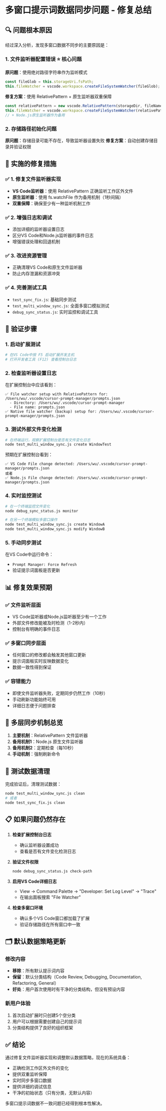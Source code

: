 # 多窗口提示词数据同步问题 - 修复总结

## 🔍 问题根本原因

经过深入分析，发现多窗口数据不同步的主要原因是：

### 1. 文件监听器配置错误 ⭐ **核心问题**
**原问题**：使用绝对路径字符串作为监听模式
```typescript
const fileGlob = this.storageUri.fsPath;
this.fileWatcher = vscode.workspace.createFileSystemWatcher(fileGlob);
```

**修复方案**：使用 RelativePattern + 原生监听器双重保障
```typescript
const relativePattern = new vscode.RelativePattern(storageDir, fileName);
this.fileWatcher = vscode.workspace.createFileSystemWatcher(relativePattern);
// + Node.js原生监听器作为备用
```

### 2. 存储路径初始化问题
**原问题**：存储目录可能不存在，导致监听器设置失败
**修复方案**：自动创建存储目录并验证权限

## 🔧 实施的修复措施

### ✅ 1. 修复文件监听器实现
- **VS Code监听器**：使用 RelativePattern 正确监听工作区外文件
- **原生监听器**：使用 fs.watchFile 作为备用机制（1秒间隔）
- **双重保障**：确保至少有一种监听机制工作

### ✅ 2. 增强日志和调试
- 添加详细的监听器设置日志
- 区分VS Code和Node.js监听器的事件日志
- 增强错误处理和回退机制

### ✅ 3. 改进资源管理
- 正确清理VS Code和原生文件监听器
- 防止内存泄漏和资源冲突

### ✅ 4. 完善测试工具
- `test_sync_fix.js`: 基础同步测试
- `test_multi_window_sync.js`: 全面多窗口模拟测试
- `debug_sync_status.js`: 实时监控和调试工具

## 🧪 验证步骤

### 1. 启动扩展测试
```bash
# 在VS Code中按 F5 启动扩展开发主机
# 打开开发者工具 (F12) 查看控制台日志
```

### 2. 检查监听器设置日志
在扩展控制台中应该看到：
```
✅ File watcher setup with RelativePattern for: /Users/wu/.vscode/cursor-prompt-manager/prompts.json
  - Directory: /Users/wu/.vscode/cursor-prompt-manager
  - File name: prompts.json
✅ Native file watcher (backup) setup for: /Users/wu/.vscode/cursor-prompt-manager/prompts.json
```

### 3. 测试外部文件变化检测
```bash
# 在终端运行，观察扩展控制台是否有文件变化日志
node test_multi_window_sync.js create WindowTest
```

预期在扩展控制台看到：
```
✅ VS Code File change detected: /Users/wu/.vscode/cursor-prompt-manager/prompts.json
或者
✅ Node.js File change detected: /Users/wu/.vscode/cursor-prompt-manager/prompts.json
```

### 4. 实时监控测试
```bash
# 在一个终端监控文件变化
node debug_sync_status.js monitor

# 在另一个终端模拟多窗口操作
node test_multi_window_sync.js create WindowA
node test_multi_window_sync.js modify WindowB
```

### 5. 手动同步测试
在VS Code中运行命令：
- `Prompt Manager: Force Refresh`
- 验证提示词面板是否更新

## 📊 修复效果预期

### ✅ 文件监听层面
- VS Code监听器或Node.js监听器至少有一个工作
- 外部文件修改能被及时检测（1-2秒内）
- 控制台有明确的事件日志

### ✅ 多窗口同步层面
- 任何窗口的修改都会触发其他窗口更新
- 提示词面板实时反映数据变化
- 数据一致性得到保证

### ✅ 容错能力
- 即使文件监听器失败，定期同步仍然工作（10秒）
- 手动刷新功能始终可用
- 详细日志便于问题排查

## 🔄 多层同步机制总览

1. **主要机制**：RelativePattern 文件监听器
2. **备用机制1**：Node.js 原生文件监听器  
3. **备用机制2**：定期检查（每10秒）
4. **手动机制**：强制刷新命令

## 🧹 测试数据清理

完成验证后，清理测试数据：
```bash
node test_multi_window_sync.js clean
# 或者
node test_sync_fix.js clean
```

## 📋 如果问题仍然存在

1. **检查扩展控制台日志**
   - 确认监听器设置成功
   - 查看是否有文件变化检测日志

2. **验证文件权限**
   ```bash
   node debug_sync_status.js check-path
   ```

3. **启用VS Code详细日志**
   - View → Command Palette → "Developer: Set Log Level" → "Trace"
   - 在输出面板搜索 "File Watcher"

4. **检查多窗口环境**
   - 确认多个VS Code窗口都加载了扩展
   - 验证存储路径在所有窗口中一致

## 🗂️ 默认数据策略更新

### 修改内容
- **移除**：所有默认提示词内容
- **保留**：默认分类结构（Code Review, Debugging, Documentation, Refactoring, General）
- **好处**：用户首次使用时有干净的分类结构，但没有预设内容

### 新用户体验
1. 首次启动扩展时只创建5个空分类
2. 用户可以根据需要创建自己的提示词
3. 分类结构提供了良好的组织框架

## ✅ 结论

通过修复文件监听器实现和调整默认数据策略，现在的系统具备：
- 正确检测工作区外文件的变化
- 提供双重监听保障
- 实时同步多窗口数据
- 提供详细的调试信息
- 干净的初始状态（只有分类，无默认内容）

多窗口提示词数据不一致问题已经得到根本性解决。 